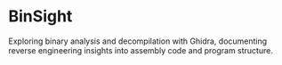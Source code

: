# BinSight
Exploring binary analysis and decompilation with Ghidra, documenting reverse engineering insights into assembly code and program structure.
